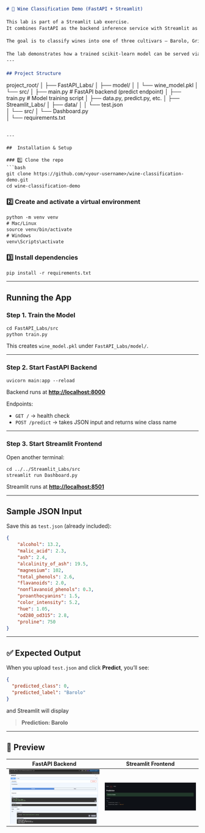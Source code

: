 


```markdown
# 🍷 Wine Classification Demo (FastAPI + Streamlit)

This lab is part of a Streamlit Lab exercise.
It combines FastAPI as the backend inference service with Streamlit as the interactive frontend dashboard.

The goal is to classify wines into one of three cultivars — Barolo, Grignolino, or Barbera using 13 measurable chemical properties (like alcohol content, phenols, and color intensity).

The lab demonstrates how a trained scikit-learn model can be served via FastAPI and seamlessly integrated into a Streamlit interface for real-time predictions.
---

## Project Structure

```
project_root/
│
├── FastAPI_Labs/
│   ├── model/
│   │   └── wine_model.pkl
│   └── src/
│       ├── main.py         # FastAPI backend (predict endpoint)
│       ├── train.py        # Model training script
│       ├── data.py, predict.py, etc.
│
├── Streamlit_Labs/
│   ├── data/
│   │   └── test.json      
│   └── src/
│       └── Dashboard.py   
│
└── requirements.txt

````

---

##  Installation & Setup

### 1️⃣ Clone the repo
```bash
git clone https://github.com/<your-username>/wine-classification-demo.git
cd wine-classification-demo
````

### 2️⃣ Create and activate a virtual environment

```
python -m venv venv
# Mac/Linux
source venv/bin/activate
# Windows
venv\Scripts\activate
```

### 3️⃣ Install dependencies

```
pip install -r requirements.txt
```

---

## Running the App

### Step 1. Train the Model

```
cd FastAPI_Labs/src
python train.py
```

This creates `wine_model.pkl` under `FastAPI_Labs/model/`.

---

### Step 2. Start FastAPI Backend

```
uvicorn main:app --reload 
```

Backend runs at **[http://localhost:8000](http://localhost:8000)**

Endpoints:

* `GET /` → health check
* `POST /predict` → takes JSON input and returns wine class name

---

### Step 3. Start Streamlit Frontend

Open another terminal:

```
cd ../../Streamlit_Labs/src
streamlit run Dashboard.py
```

Streamlit runs at **[http://localhost:8501](http://localhost:8501)**

---

##  Sample JSON Input

Save this as `test.json` (already included):

```json
{
    "alcohol": 13.2,
    "malic_acid": 2.3,
    "ash": 2.4,
    "alcalinity_of_ash": 19.5,
    "magnesium": 102,
    "total_phenols": 2.6,
    "flavanoids": 2.0,
    "nonflavanoid_phenols": 0.3,
    "proanthocyanins": 1.5,
    "color_intensity": 5.2,
    "hue": 1.05,
    "od280_od315": 2.8,
    "proline": 750
}
```

---

## ✅ Expected Output

When you upload `test.json` and click **Predict**, you’ll see:

```json
{
  "predicted_class": 0,
  "predicted_label": "Barolo"
}
```

and Streamlit will display

> **Prediction: Barolo**

---

## 📸 Preview

| FastAPI Backend                                      | Streamlit Frontend                                      |
| ---------------------------------------------------- | ------------------------------------------------------- |
| ![FastAPI](FastAPI_Labs/assets/winedata_fastapi.png) | ![Streamlit](Streamlit_Labs/assets/Wine_prediction.png) |
